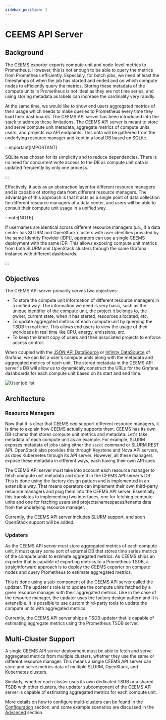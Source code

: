 ```yaml
---
sidebar_position: 2
---
```


# CEEMS API Server

## Background

The CEEMS exporter exports compute unit and node-level metrics to Prometheus. However, this is
not enough to be able to query the metrics from Prometheus efficiently. Especially, for
batch jobs, we need at least the timestamps of when the job has started and ended and
on which compute nodes to efficiently query the metrics. Storing these metadata of
the compute units in Prometheus is not ideal as they are not time series, and using storing metadata as labels can increase the cardinality very rapidly.

At the same time, we would like to show end users aggregated metrics of their usage
which needs to make queries to Prometheus every time they load their dashboards. The
CEEMS API server has been introduced into the stack to address these limitations. The CEEMS
API server is meant to store and serve compute unit metadata, aggregate metrics of
compute units, users, and projects _via_ API endpoints. This data will be gathered from
the underlying resource manager and kept in a local DB based on SQLite.

:::important[IMPORTANT]

SQLite was chosen for its simplicity and to reduce dependencies. There is no need for
concurrent write access to the DB as compute unit data is updated frequently by only one
process.

:::

Effectively, it acts as an abstraction layer for different
resource managers and is capable of storing data from different resource managers.
The advantage of this approach is that it acts as a single point of data collection for
different resource managers of a data center, and users will be able to consult their
compute unit usage in a unified way.

:::note[NOTE]

If usernames are identical across different resource managers (_i.e.,_ if a data center
has SLURM and OpenStack clusters with user identities provided by the same Identity Provider (IDP)),
operators can use a single CEEMS deployment with the same IDP. This allows exposing compute unit metrics
from both SLURM and OpenStack clusters through the same Grafana instance with different dashboards.

:::

## Objectives

The CEEMS API server primarily serves two objectives:

- To store the compute unit information of different resource managers in a unified way.
The information we need is very basic, such as the unique identifier of the compute unit, the project it
belongs to, the owner, current state, when it has started, resources allocated, _etc_.
- To update aggregated metrics of each compute unit by querying the TSDB in real time.
This allows end users to view the usage of their workloads in real time like CPU,
energy, emissions, _etc_.
- To keep the latest copy of users and their associated projects to enforce access control.

When coupled with the
[JSON API DataSource](https://grafana.github.io/grafana-json-datasource/installation/) or
[Infinity DataSource](https://grafana.com/grafana/plugins/yesoreyeram-infinity-datasource/)
of Grafana, we can list a user's compute units
along with the metadata and aggregated metrics of each unit. The stored metadata in the
CEEMS API server's DB will allow us to dynamically construct the URLs for the Grafana dashboards for
each compute unit based on its start and end time.

![User job list](/img/dashboards/job_list_user.png)

## Architecture

### Resource Managers

Now that it is clear that CEEMS _can_ support different resource managers, it is time
to explain how CEEMS actually supports them. CEEMS has its own DB schema that stores
compute unit metrics and metadata. Let's take metadata of each compute unit as an
example. For example, SLURM exposes metadata of jobs using either the `sacct` command or
SLURM REST API. OpenStack also provides this through Keystone and Nova API servers, as does
Kubernetes through its API server. However, all these managers expose these metadata
in different ways, each having their own API spec.

The CEEMS API server must take into account each resource manager to fetch compute unit
metadata and store it in the CEEMS API server's DB. This is done using the factory design
pattern and is implemented in an extensible way. That means operators can implement their
own third-party resource managers and plug them into the CEEMS API server. Essentially,
this translates to implementing two interfaces, one for fetching compute units and one
for fetching users and projects/namespaces/tenants data from the underlying resource
manager.

Currently, the CEEMS API server includes SLURM support, and soon OpenStack support
will be added.

### Updaters

As the CEEMS API server must store aggregated metrics of each compute unit, it must query
some sort of external DB that stores time series metrics of the compute units to
estimate aggregated metrics. As CEEMS ships an exporter that is capable of exporting
metrics to a Prometheus TSDB, a straightforward approach is to deploy the CEEMS exporter
on compute nodes and query Prometheus to estimate aggregated metrics.

This is done using a sub-component of the CEEMS API server called the updater. The updater's role
is to update the compute units fetched by a given resource manager with their
aggregated metrics. Like in the case of the resource manager, the updater
uses the factory design pattern and it is extensible. It is possible to use custom
third-party tools to update the compute units with aggregated metrics.

Currently, the CEEMS API server ships a TSDB updater that is capable of estimating aggregate
metrics using the Prometheus TSDB server.

## Multi-Cluster Support

A single CEEMS API server deployment must be able to fetch and serve aggregated metrics
from multiple clusters, whether they use the same or different resource manager. This means a single
CEEMS API server can store and serve metrics data
of multiple SLURM, OpenStack, and Kubernetes clusters.

Similarly, whether each cluster uses its own dedicated TSDB or a shared
TSDB with other clusters, the updater subcomponent of the CEEMS API server is capable of
estimating aggregated metrics for each compute unit.

More details on how to configure multi-clusters can be found in the
[Configuration](../configuration/ceems-api-server.md) section, and some example
scenarios are discussed in the [Advanced](../advanced/multi-cluster.md) section.
